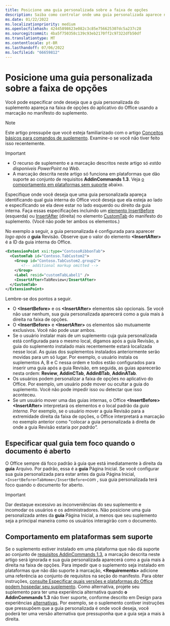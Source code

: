 ```yaml
---
title: Posicione uma guia personalizada sobre a faixa de opções
description: Saiba como controlar onde uma guia personalizada aparece na faixa de opções do Office e se ela tem foco por padrão.
ms.date: 01/22/2022
ms.localizationpriority: medium
ms.openlocfilehash: 42445898623e082c3c85e756625307dc5a237c28
ms.sourcegitcommit: 4ba5f750358c139c93eb2170ff2c97322dfb50df
ms.translationtype: MT
ms.contentlocale: pt-BR
ms.lasthandoff: 07/06/2022
ms.locfileid: "66659812"
---
```

# <a name="position-a-custom-tab-on-the-ribbon"></a>Posicione uma guia personalizada sobre a faixa de opções

Você pode especificar onde deseja que a guia personalizada do suplemento apareça na faixa de opções do aplicativo do Office usando a marcação no manifesto do suplemento.

> [!NOTE]
> Este artigo pressupõe que você esteja familiarizado com o artigo [Conceitos básicos para comandos de suplemento](add-in-commands.md). Examine-o se você não tiver feito isso recentemente.

> [!IMPORTANT]
>
> - O recurso de suplemento e a marcação descritos neste artigo só *estão disponíveis PowerPoint na Web*.
> - A marcação descrita neste artigo só funciona em plataformas que dão suporte ao conjunto de requisitos **AddinCommands 1.3**. Veja [o comportamento em plataformas sem suporte](#behavior-on-unsupported-platforms) abaixo.

Especifique onde você deseja que uma guia personalizada apareça identificando qual guia interna do Office você deseja que ela esteja ao lado e especificando se ela deve estar no lado esquerdo ou direito da guia interna. Faça essas especificações incluindo um [elemento InsertBefore](/javascript/api/manifest/customtab#insertbefore) (esquerda) ou [InsertAfter](/javascript/api/manifest/customtab#insertafter) (direita) no elemento [CustomTab](/javascript/api/manifest/customtab) do manifesto do suplemento. (Você não pode ter ambos os elementos.)

No exemplo a seguir, a guia personalizada é configurada para aparecer *logo após a* **guia** Revisão. Observe que o valor do elemento **\<InsertAfter\>** é a ID da guia interna do Office. 

```xml
<ExtensionPoint xsi:type="ContosoRibbonTab">
  <CustomTab id="Contoso.TabCustom2">
    <Group id="Contoso.TabCustom2.group2">
       <!-- additional markup omitted -->
    </Group>
    <Label resid="customTabLabel1" />
    <InsertAfter>TabReview</InsertAfter>
  </CustomTab>
</ExtensionPoint>
```

Lembre-se dos pontos a seguir.

- O **\<InsertBefore\>** e os **\<InsertAfter\>** elementos são opcionais. Se você não usar nenhum, sua guia personalizada aparecerá como a guia mais à direita na faixa de opções.
- O **\<InsertBefore\>** e **\<InsertAfter\>** os elementos são mutuamente exclusivos. Você não pode usar ambos.
- Se o usuário instalar mais de um suplemento cuja guia personalizada está configurada para o mesmo local, digamos após a guia Revisão,  a guia do suplemento instalado mais recentemente estará localizada nesse local. As guias dos suplementos instalados anteriormente serão movidas para um só lugar. Por exemplo, o usuário instala os suplementos A, B e C nessa ordem e todos estão configurados para inserir uma guia após a guia Revisão, em  seguida, as guias aparecerão nesta ordem: **Review**, **AddinCTab**, **AddinBTab**, **AddinATab**.
- Os usuários podem personalizar a faixa de opções no aplicativo do Office. Por exemplo, um usuário pode mover ou ocultar a guia do suplemento. Você não pode impedir isso ou detectar que isso aconteceu.
- Se um usuário mover uma das guias internas, o Office **\<InsertBefore\>** **\<InsertAfter\>** interpretará os elementos e o local padrão da *guia interna*. Por exemplo, se o usuário mover a  guia Revisão para a extremidade direita da faixa de opções, o Office interpretará a marcação no exemplo anterior como "colocar a guia personalizada à direita de onde a guia Revisão estaria por *padrão".*

## <a name="specify-which-tab-has-focus-when-the-document-opens"></a>Especificar qual guia tem foco quando o documento é aberto

O Office sempre dá foco padrão à guia que está imediatamente à direita da **guia** Arquivo. Por padrão, essa é a **guia** Página Inicial. Se você configurar sua guia personalizada para estar antes da  guia Página Inicial, `<InsertBefore>TabHome</InsertBefore>`com , sua guia personalizada terá foco quando o documento for aberto.

> [!IMPORTANT]
> Dar destaque excessivo as inconveniências do seu suplemento e incomodar os usuários e os administradores. Não posicione uma guia personalizada antes da **guia** Página Inicial, a menos que seu suplemento seja a principal maneira como os usuários interagirão com o documento.

## <a name="behavior-on-unsupported-platforms"></a>Comportamento em plataformas sem suporte

Se o suplemento estiver instalado em uma plataforma que não dá suporte ao conjunto de [requisitos AddinCommands 1.3](/javascript/api/requirement-sets/common/add-in-commands-requirement-sets), a marcação descrita neste artigo será ignorada e sua guia personalizada aparecerá como a guia mais à direita na faixa de opções. Para impedir que o suplemento seja instalado em plataformas que não dão suporte à marcação, **\<Requirements\>** adicione uma referência ao conjunto de requisitos na seção do manifesto. Para obter instruções, [consulte Especificar quais versões e plataformas do Office podem hospedar seu suplemento](../develop/specify-office-hosts-and-api-requirements.md#specify-which-office-versions-and-platforms-can-host-your-add-in). Como alternativa, projete seu suplemento para ter uma experiência alternativa quando **o AddinCommands 1.3** não tiver suporte, conforme descrito em Design para experiências [alternativas](../develop/specify-office-hosts-and-api-requirements.md#design-for-alternate-experiences). Por exemplo, se o suplemento contiver instruções que pressupõem que a guia personalizada é onde você deseja, você poderá ter uma versão alternativa que pressuponha que a guia seja a mais à direita.
